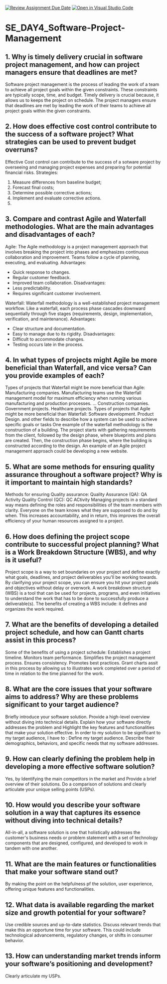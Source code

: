[![Review Assignment Due Date](https://classroom.github.com/assets/deadline-readme-button-22041afd0340ce965d47ae6ef1cefeee28c7c493a6346c4f15d667ab976d596c.svg)](https://classroom.github.com/a/9pw6JKcu)
[![Open in Visual Studio Code](https://classroom.github.com/assets/open-in-vscode-2e0aaae1b6195c2367325f4f02e2d04e9abb55f0b24a779b69b11b9e10269abc.svg)](https://classroom.github.com/online_ide?assignment_repo_id=15688992&assignment_repo_type=AssignmentRepo)
# SE_DAY4_Software-Project-Management
## 1. Why is timely delivery crucial in software project management, and how can project managers ensure that deadlines are met?
Software project management is the process of leading the work of a team to achieve all project goals within the given constraints. These constraints are typically scope, time, and budget.
Timely delivery is crucial because, it allows us to keeps the project on schedule. The project managers ensure that deadlines are met by leading the work of their teams to achieve all
project goals within the given constraints.

## 2. How does effective cost control contribute to the success of a software project? What strategies can be used to prevent budget overruns?
Effective Cost control can contribute to the success of a sotware project by overseeing and managing project expenses and preparing for potential financial risks.
Strategies:
   1. Measure differences from baseline budget;
   2. Forecast final costs;
   3. Determine possible corrective actions;
   4. Implement and evaluate corrective actions.
   5. 
## 3. Compare and contrast Agile and Waterfall methodologies. What are the main advantages and disadvantages of each?
Agile: The Agile methodology is a project management approach that involves breaking the project into phases and emphasizes continuous collaboration and improvement. Teams follow a cycle of planning, executing, and evaluating.
Advantages:
- Quick response to changes.
- Regular customer feedback.
- Improved team collaboration.
Disadvantages:
- Less predictability.
- Requires significant customer involvement.

Waterfall: Waterfall methodology is a well-established project management workflow. Like a waterfall, each process phase cascades downward sequentially through five stages (requirements, design, implementation, verification, and maintenance).
Advantages:
- Clear structure and documentation.
- Easy to manage due to its rigidity.
Disadvantages:
- Difficult to accommodate changes.
- Testing occurs late in the process.

## 4. In what types of projects might Agile be more beneficial than Waterfall, and vice versa? Can you provide examples of each?
Types of projects that Waterfall might be more beneficial than Agile:
Manufacturing companies. Manufacturing teams use the Waterfall management model for maximum efficiency when running various manufacturing and production processes. ...
Construction companies.
Government projects.
Healthcare projects.
Types of projects that Agile might be more beneficial than Waterfall:
Software development.
Product Design.
and other fields to describe how a system can be used to achieve specific goals or tasks 
One example of the waterfall methodology is the construction of a building. The project starts with gathering requirements from the client, followed by the design phase, where blueprints and plans are created. Then, the construction phase begins, where the building is constructed according to the design.
An example of an Agile project management approach could be developing a new website.

## 5. What are some methods for ensuring quality assurance throughout a software project? Why is it important to maintain high standards?
Methods for ensuring Quality assurance:
Quality Assurance (QA): QA Activity
Quality Control (QC): QC ACtivity
Managing projects in a standard way means defining the roles and responsibilities of the team members with clarity. Everyone on the team knows what they are supposed to do and by when. This increases accountability, and in return, this improves the overall efficiency of your human resources assigned to a project.

## 6. How does defining the project scope contribute to successful project planning? What is a Work Breakdown Structure (WBS), and why is it useful?
Project scope is a way to set boundaries on your project and define exactly what goals, deadlines, and project deliverables you'll be working towards. By clarifying your project scope, you can ensure you hit your project goals and objectives without delay or overwork. A work breakdown structure (WBS) is a tool that can be used for projects, programs, and even initiatives to understand the work that has to be done to successfully produce a deliverable(s). The benefits of creating a WBS include: it defines and organizes the work required.

## 7. What are the benefits of developing a detailed project schedule, and how can Gantt charts assist in this process?
Some of the benefits of using a project schedule:
Establishes a project timeline.
Monitors team performance.
Simplifies the project management process.
Ensures consistency.
Promotes best practices.
Grant charts assit in this process by allowing us to illustrates work completed over a period of time in relation to the time planned for the work.

## 8. What are the core issues that your software aims to address? Why are these problems significant to your target audience?
Briefly introduce your software solution. Provide a high-level overview without diving into technical details.
Explain how your software directly addresses the problem and Highlight the key features and functionalities that make your solution effective.
In order to my solution to be significant to my target audience, I have to : Define my target audience. Describe their demographics, behaviors, and specific needs that my software addresses.

## 9. How can clearly defining the problem help in developing a more effective software solution?
Yes, by Identifying the main competitors in the market and Provide a brief overview of their solutions. Do a comparison of solutions and clearly articulate your unique selling points (USPs).

## 10. How would you describe your software solution in a way that captures its essence without diving into technical details?
All-in-all, a software solution is one that holistically addresses the customer's business needs or problem statement with a set of technology components that are designed, configured, and developed to work in tandem with one another.

## 11. What are the main features or functionalities that make your software stand out?
By making the point on the helpfulness pf the solution, user experience, offering unique features and functionalities.

## 12. What data is available regarding the market size and growth potential for your software?
Use credible sources and up-to-date statistics.
Discuss relevant trends that make this an opportune time for your software. This could include technological advancements, regulatory changes, or shifts in consumer behavior.

## 13. How can understanding market trends inform your software’s positioning and development?
Clearly articulate my USPs.
